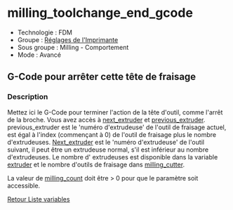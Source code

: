 # milling_toolchange_end_gcode

* Technologie : FDM
* Groupe : [Réglages de l'Imprimante](../printer_settings/printer_settings.md)
* Sous groupe : Milling - Comportement
* Mode : Avancé

## G-Code pour arrêter cette tête de fraisage

### Description

Mettez ici le G-Code pour terminer l'action de la tête d'outil, comme l'arrêt de la broche.
Vous avez accès à [next_extruder](next_extruder.md) et [previous_extruder](previous_extruder.md). previous_extruder est le 'numéro d'extrudeuse' de l'outil de fraisage actuel, est égal à l'index (commençant à 0) de l'outil de fraisage plus le nombre d'extrudeuses. 
[Next_extruder](next_extruder.md) est le 'numéro d'extrudeuse' de l'outil suivant, il peut être un extrudeuse normal, s'il est inférieur au nombre d'extrudeuses.
Le nombre d' extrudeuses est disponible dans la variable [extruder](extruder.md) et le nombre d'outils de fraisage dans [milling_cutter](milling_cutter.md).

La valeur de [milling_count](milling_count.md) doit être > 0 pour que le paramètre soit accessible.

[Retour Liste variables](variable_list.md)